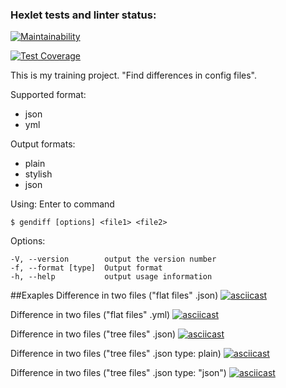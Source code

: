 ### Hexlet tests and linter status:

[![Maintainability](https://api.codeclimate.com/v1/badges/989071748e604acd8403/maintainability)](https://codeclimate.com/github/marivanno/frontend-project-lvl2/maintainability)

[![Test Coverage](https://api.codeclimate.com/v1/badges/989071748e604acd8403/test_coverage)](https://codeclimate.com/github/marivanno/frontend-project-lvl2/test_coverage)


This is my training project. "Find differences in config files".

Supported format:

* json
* yml

Output formats:

* plain
* stylish
* json


Using: Enter to command

```
$ gendiff [options] <file1> <file2>
```

Options:

```
-V, --version        output the version number
-f, --format [type]  Output format
-h, --help           output usage information
```
##Exaples
Difference in two files ("flat files" .json)
[![asciicast](https://asciinema.org/a/Upr20yCUUCpgt38YEEgzBfebv.svg)](https://asciinema.org/a/Upr20yCUUCpgt38YEEgzBfebv)

Difference in two files ("flat files" .yml)
[![asciicast](https://asciinema.org/a/meOgBPZXF57Af9VMZT50zxHsn.svg)](https://asciinema.org/a/meOgBPZXF57Af9VMZT50zxHsn)

Difference in two files ("tree files" .json)
[![asciicast](https://asciinema.org/a/Gt4vK0rqYDli5QVZ2I6wSvZMx.svg)](https://asciinema.org/a/Gt4vK0rqYDli5QVZ2I6wSvZMx)

Difference in two files ("tree files" .json type: plain)
[![asciicast](https://asciinema.org/a/ls2lmqkYezjpoYgBHIe1Tb4Lu.svg)](https://asciinema.org/a/ls2lmqkYezjpoYgBHIe1Tb4Lu)

Difference in two files ("tree files" .json type: "json")
[![asciicast](https://asciinema.org/a/oV0pHV9GasMYVHHQe6l8p8XZy.svg)](https://asciinema.org/a/oV0pHV9GasMYVHHQe6l8p8XZy)
